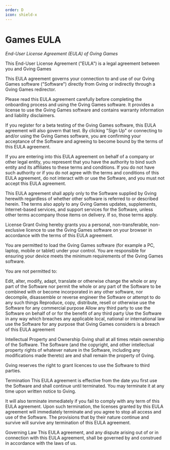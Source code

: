 ```yaml
---
order: D
icon: shield-x
---
```

# Games EULA
_End-User License Agreement (EULA) of Gving Games_

This End-User License Agreement ("EULA") is a legal agreement between you and Gving Games

This EULA agreement governs your connection to and use of our Gving Games software ("Software") directly from Gving or indirectly through a Gving Games redirector.

Please read this EULA agreement carefully before completing the onboarding process and using the Gving Games software. It provides a license to use the Gving Games software and contains warranty information and liability disclaimers.

If you register for a beta testing of the Gving Games software, this EULA agreement will also govern that test. By clicking "Sign Up" or connecting to and/or using the Gving Games software, you are confirming your acceptance of the Software and agreeing to become bound by the terms of this EULA agreement.

If you are entering into this EULA agreement on behalf of a company or other legal entity, you represent that you have the authority to bind such entity and its affiliates to these terms and conditions. If you do not have such authority or if you do not agree with the terms and conditions of this EULA agreement, do not interact with or use the Software, and you must not accept this EULA agreement.

This EULA agreement shall apply only to the Software supplied by Gving herewith regardless of whether other software is referred to or described herein. The terms also apply to any Gving Games updates, supplements, Internet-based services, and support services for the Software, unless other terms accompany those items on delivery. If so, those terms apply.

License Grant
Gving hereby grants you a personal, non-transferable, non-exclusive licence to use the Gving Games software on your browser in accordance with the terms of this EULA agreement.

You are permitted to load the Gving Games software (for example a PC, laptop, mobile or tablet) under your control. You are responsible for ensuring your device meets the minimum requirements of the Gving Games software.

You are not permitted to:

Edit, alter, modify, adapt, translate or otherwise change the whole or any part of the Software nor permit the whole or any part of the Software to be combined with or become incorporated in any other software, nor decompile, disassemble or reverse engineer the Software or attempt to do any such things
Reproduce, copy, distribute, resell or otherwise use the Software for any commercial purpose
Allow any third party to use the Software on behalf of or for the benefit of any third party
Use the Software in any way which breaches any applicable local, national or international law
use the Software for any purpose that Gving Games considers is a breach of this EULA agreement

Intellectual Property and Ownership
Gving shall at all times retain ownership of the Software. The Software (and the copyright, and other intellectual property rights of whatever nature in the Software, including any modifications made thereto) are and shall remain the property of Gving.

Gving reserves the right to grant licences to use the Software to third parties.

Termination
This EULA agreement is effective from the date you first use the Software and shall continue until terminated. You may terminate it at any time upon written notice to Gving.

It will also terminate immediately if you fail to comply with any term of this EULA agreement. Upon such termination, the licenses granted by this EULA agreement will immediately terminate and you agree to stop all access and use of the Software. The provisions that by their nature continue and survive will survive any termination of this EULA agreement.

Governing Law
This EULA agreement, and any dispute arising out of or in connection with this EULA agreement, shall be governed by and construed in accordance with the laws of us.